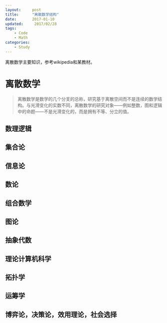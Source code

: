 ```yaml
---
layout:     post
title:      "离散数学结构"
date:       2017-01-10
updated:     2017/02/28
tags:
    - Code
    - Math
categories:
    - Study
---
```


离散数学主要知识，参考wikipedia和某教材。

# 离散数学

> 离散数学是数学的几个分支的总称，研究基于离散空间而不是连续的数学结构。与光滑变化的实数不同，离散数学的研究对象——例如整数，图和逻辑中的命题——不是光滑变化的，而是拥有不等、分立的值。

## 数理逻辑

## 集合论

## 信息论

## 数论

## 组合数学

## 图论

## 抽象代数

## 理论计算机科学

## 拓扑学

## 运筹学

## 博弈论，决策论，效用理论，社会选择